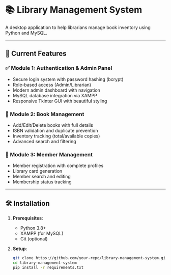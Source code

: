 # 📚 Library Management System

A desktop application to help librarians manage book inventory using Python and MySQL.

---

## 🚀 Current Features

### ✅ Module 1: Authentication & Admin Panel
- Secure login system with password hashing (bcrypt)
- Role-based access (Admin/Librarian)
- Modern admin dashboard with navigation
- MySQL database integration via XAMPP
- Responsive Tkinter GUI with beautiful styling

### 📖 Module 2: Book Management
- Add/Edit/Delete books with full details
- ISBN validation and duplicate prevention
- Inventory tracking (total/available copies)
- Advanced search and filtering

### 👥 Module 3: Member Management
- Member registration with complete profiles
- Library card generation
- Member search and editing
- Membership status tracking

---

## 🛠️ Installation

1. **Prerequisites**:
   - Python 3.8+
   - XAMPP (for MySQL)
   - Git (optional)

2. **Setup**:
   ```bash
   git clone https://github.com/your-repo/library-management-system.git
   cd library-management-system
   pip install -r requirements.txt